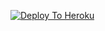[![Deploy To Heroku](https://www.herokucdn.com/deploy/button.svg)](https://heroku.com/deploy?template=https://github.com/Leo-ilys/Hack)
